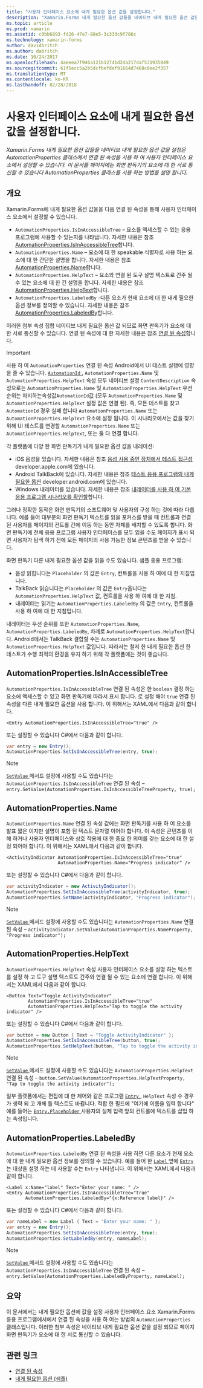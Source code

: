 ```yaml
---
title: "사용자 인터페이스 요소에 내게 필요한 옵션 값을 설정합니다."
description: "Xamarin.Forms 내게 필요한 옵션 값을을 네이티브 내게 필요한 옵션 값을 설정은 AutomationProperties 클래스에서 연결 된 속성을 사용 하 여 사용자 인터페이스 요소에서 설정할 수 있습니다. 이 문서를 페이지에는 화면 판독기의 요소에 대 한 서로 통신할 수 있습니다 AutomationProperties 클래스를 사용 하는 방법을 설명 합니다."
ms.topic: article
ms.prod: xamarin
ms.assetid: c0bb6893-fd26-47e7-88e5-3c333c9f786c
ms.technology: xamarin-forms
author: davidbritch
ms.author: dabritch
ms.date: 10/24/2017
ms.openlocfilehash: 4aeeea7f946a121b12741d2da217daf531935849
ms.sourcegitcommit: 61f5ecc5a2b5dcfbefdef91664d7460c0ee2f357
ms.translationtype: MT
ms.contentlocale: ko-KR
ms.lasthandoff: 02/28/2018
---
```

# <a name="setting-accessibility-values-on-user-interface-elements"></a>사용자 인터페이스 요소에 내게 필요한 옵션 값을 설정합니다.

_Xamarin.Forms 내게 필요한 옵션 값을을 네이티브 내게 필요한 옵션 값을 설정은 AutomationProperties 클래스에서 연결 된 속성을 사용 하 여 사용자 인터페이스 요소에서 설정할 수 있습니다. 이 문서를 페이지에는 화면 판독기의 요소에 대 한 서로 통신할 수 있습니다 AutomationProperties 클래스를 사용 하는 방법을 설명 합니다._

## <a name="overview"></a>개요

Xamarin.Forms에 내게 필요한 옵션 값을을 다음 연결 된 속성을 통해 사용자 인터페이스 요소에서 설정할 수 있습니다.

- `AutomationProperties.IsInAccessibleTree` – 요소를 액세스할 수 있는 응용 프로그램에 사용할 수 있는지를 나타냅니다. 자세한 내용은 참조 [AutomationProperties.IsInAccessibleTree](#isinaccessibletree)합니다.
- `AutomationProperties.Name` – 요소에 대 한 speakable 식별자로 사용 하는 요소에 대 한 간단한 설명을 합니다. 자세한 내용은 참조 [AutomationProperties.Name](#name)합니다.
- `AutomationProperties.HelpText` – 요소와 연결 된 도구 설명 텍스트로 간주 될 수 있는 요소에 대 한 긴 설명을 합니다. 자세한 내용은 참조 [AutomationProperties.HelpText](#helptext)합니다.
- `AutomationProperties.LabeledBy` -다른 요소가 현재 요소에 대 한 내게 필요한 옵션 정보를 정의할 수 있습니다. 자세한 내용은 참조 [AutomationProperties.LabeledBy](#labeledby)합니다.

이러한 첨부 속성 집합 네이티브 내게 필요한 옵션 값 되므로 화면 판독기가 요소에 대 한 서로 통신할 수 있습니다. 연결 된 속성에 대 한 자세한 내용은 참조 [연결 된 속성](~/xamarin-forms/xaml/attached-properties.md)합니다.

> [!IMPORTANT]
> 사용 하 여 `AutomationProperties` 연결 된 속성 Android에서 UI 테스트 실행에 영향을 줄 수 있습니다. [ `AutomationId` ](https://developer.xamarin.com/api/property/Xamarin.Forms.Element.AutomationId/), `AutomationProperties.Name` 및 `AutomationProperties.HelpText` 속성 모두 네이티브 설정 `ContentDescription` 속성으로는 `AutomationProperties.Name` 및 `AutomationProperties.HelpText` 우선 순위는 차지하는속성값`AutomationId`값 (모두 `AutomationProperties.Name` 및 `AutomationProperties.HelpText` 설정 값은 연결 된). 즉, 모든 테스트를 찾고 `AutomationId` 경우 실패 합니다 `AutomationProperties.Name` 또는 `AutomationProperties.HelpText` 요소에 설정 됩니다. 이 시나리오에서는 값을 찾기 위해 UI 테스트를 변경할 `AutomationProperties.Name` 또는 `AutomationProperties.HelpText`, 또는 둘 다 연결 합니다.

각 플랫폼에 다양 한 화면 판독기가 내게 필요한 옵션 값을 내레이션:

- iOS 음성을 있습니다. 자세한 내용은 참조 [음성 사용 중인 장치에서 테스트 접근성](https://developer.apple.com/library/content/technotes/TestingAccessibilityOfiOSApps/TestAccessibilityonYourDevicewithVoiceOver/TestAccessibilityonYourDevicewithVoiceOver.html) developer.apple.com에 있습니다.
- Android TalkBack에 있습니다. 자세한 내용은 참조 [테스트 응용 프로그램의 내게 필요한 옵션](https://developer.android.com/training/accessibility/testing.html#talkback) developer.android.com에 있습니다.
- Windows 내레이터를 있습니다. 자세한 내용은 참조 [내레이터를 사용 하 여 기본 응용 프로그램 시나리오를 확인할](/windows/uwp/accessibility/accessibility-testing#verify-main-app-scenarios-by-using-narrator/)합니다.

그러나 정확한 동작은 화면 판독기의 소프트웨어 및 사용자의 구성 하는 것에 따라 다릅니다. 예를 들어 대부분의 화면 판독기 텍스트를 읽을 포커스를 받을 때 컨트롤과 연결 된 사용자를 페이지의 컨트롤 간에 이동 하는 동안 자체를 배치할 수 있도록 합니다. 화면 판독기에 전체 응용 프로그램 사용자 인터페이스를 모두 읽을 수도 페이지가 표시 되 면 사용자가 탐색 하기 전에 모든 페이지의 사용 가능한 정보 콘텐츠를 받을 수 있습니다.

화면 판독기 다른 내게 필요한 옵션 값을 읽을 수도 있습니다. 샘플 응용 프로그램:

- 음성 읽힙니다는 `Placeholder` 의 값은 `Entry`, 컨트롤을 사용 하 여에 대 한 지침입니다.
- TalkBack 읽습니다는 `Placeholder` 의 값은 `Entry`옵니다는 `AutomationProperties.HelpText` 값, 컨트롤을 사용 하 여에 대 한 지침.
- 내레이터는 읽기는 `AutomationProperties.LabeledBy` 의 값은 `Entry`, 컨트롤을 사용 하 여에 대 한 지침입니다.

내레이터는 우선 순위를 또한 `AutomationProperties.Name`, `AutomationProperties.LabeledBy`, 차례로 `AutomationProperties.HelpText`합니다. Android에서는 TalkBack 결합할 수는 `AutomationProperties.Name` 및 `AutomationProperties.HelpText` 값입니다. 따라서는 철저 한 내게 필요한 옵션 한 테스트가 수행 최적의 환경을 유지 하기 위해 각 플랫폼에는 것이 좋습니다.

<a name="isinaccessibletree" />

## <a name="automationpropertiesisinaccessibletree"></a>AutomationProperties.IsInAccessibleTree

`AutomationProperties.IsInAccessibleTree` 연결 된 속성은 한 `boolean` 결정 하는 요소에 액세스할 수 있고 화면 판독기에 따라서 표시 합니다. 로 설정 해야 `true` 연결 된 속성을 다른 내게 필요한 옵션을 사용 합니다. 이 위해서는 XAML에서 다음과 같이 합니다.

```xaml
<Entry AutomationProperties.IsInAccessibleTree="true" />
```

또는 설정할 수 있습니다 C#에서 다음과 같이 합니다.

```csharp
var entry = new Entry();
AutomationProperties.SetIsInAccessibleTree(entry, true);
```

> [!NOTE]
> [ `SetValue` ](https://developer.xamarin.com/api/member/Xamarin.Forms.BindableObject.SetValue/p/Xamarin.Forms.BindableProperty/System.Object/) 메서드 설정에 사용할 수도 있습니다는 `AutomationProperties.IsInAccessibleTree` 연결 된 속성 – `entry.SetValue(AutomationProperties.IsInAccessibleTreeProperty, true);`

<a name="name" />

## <a name="automationpropertiesname"></a>AutomationProperties.Name

`AutomationProperties.Name` 연결 된 속성 값에는 화면 판독기를 사용 하 여 요소를 발표 짧은 이지만 설명이 포함 된 텍스트 문자열 이어야 합니다. 이 속성은 콘텐츠를 이해 하거나 사용자 인터페이스와 상호 작용에 대 한 중요 한 의미를 갖는 요소에 대 한 설정 되어야 합니다. 이 위해서는 XAML에서 다음과 같이 합니다.

```xaml
<ActivityIndicator AutomationProperties.IsInAccessibleTree="true"
                   AutomationProperties.Name="Progress indicator" />
```

또는 설정할 수 있습니다 C#에서 다음과 같이 합니다.

```csharp
var activityIndicator = new ActivityIndicator();
AutomationProperties.SetIsInAccessibleTree(activityIndicator, true);
AutomationProperties.SetName(activityIndicator, "Progress indicator");
```

> [!NOTE]
> [ `SetValue` ](https://developer.xamarin.com/api/member/Xamarin.Forms.BindableObject.SetValue/p/Xamarin.Forms.BindableProperty/System.Object/) 메서드 설정에 사용할 수도 있습니다는 `AutomationProperties.Name` 연결 된 속성 – `activityIndicator.SetValue(AutomationProperties.NameProperty, "Progress indicator");`

<a name="helptext" />

## <a name="automationpropertieshelptext"></a>AutomationProperties.HelpText

`AutomationProperties.HelpText` 속성 사용자 인터페이스 요소를 설명 하는 텍스트를 설정 하 고 도구 설명 텍스트도 간주와 연결 될 수 있는 요소에 연결 합니다. 이 위해서는 XAML에서 다음과 같이 합니다.

```xaml
<Button Text="Toggle ActivityIndicator"
        AutomationProperties.IsInAccessibleTree="true"
        AutomationProperties.HelpText="Tap to toggle the activity indicator" />
```

또는 설정할 수 있습니다 C#에서 다음과 같이 합니다.

```csharp
var button = new Button { Text = "Toggle ActivityIndicator" };
AutomationProperties.SetIsInAccessibleTree(button, true);
AutomationProperties.SetHelpText(button, "Tap to toggle the activity indicator");
```

> [!NOTE]
> [ `SetValue` ](https://developer.xamarin.com/api/member/Xamarin.Forms.BindableObject.SetValue/p/Xamarin.Forms.BindableProperty/System.Object/) 메서드 설정에 사용할 수도 있습니다는 `AutomationProperties.HelpText` 연결 된 속성 – `button.SetValue(AutomationProperties.HelpTextProperty, "Tap to toggle the activity indicator");`

일부 플랫폼에서는 편집에 대 한 제어와 같은 프로그램 [ `Entry` ](https://developer.xamarin.com/api/type/Xamarin.Forms.Entry/), `HelpText` 속성 수 경우가 생략 되 고 개체 틀 텍스트도 바뀝니다. 적합 한 필드에 "여기에 이름을 입력 합니다" 예를 들어는 [ `Entry.Placeholder` ](https://developer.xamarin.com/api/property/Xamarin.Forms.Entry.Placeholder/) 사용자의 실제 입력 앞의 컨트롤에 텍스트를 삽입 하는 속성입니다.

<a name="labeledby" />

## <a name="automationpropertieslabeledby"></a>AutomationProperties.LabeledBy

`AutomationProperties.LabeledBy` 연결 된 속성을 사용 하면 다른 요소가 현재 요소에 대 한 내게 필요한 옵션 정보를 정의할 수 있습니다. 예를 들어 한 [ `Label` ](https://developer.xamarin.com/api/type/Xamarin.Forms.Label/) 옆에 [ `Entry` ](https://developer.xamarin.com/api/type/Xamarin.Forms.Entry/) 는 대상을 설명 하는 데 사용할 수는 `Entry` 나타냅니다. 이 위해서는 XAML에서 다음과 같이 합니다.

```xaml
<Label x:Name="label" Text="Enter your name: " />
<Entry AutomationProperties.IsInAccessibleTree="true"
       AutomationProperties.LabeledBy="{x:Reference label}" />
```

또는 설정할 수 있습니다 C#에서 다음과 같이 합니다.

```csharp
var nameLabel = new Label { Text = "Enter your name: " };
var entry = new Entry();
AutomationProperties.SetIsInAccessibleTree(entry, true);
AutomationProperties.SetLabeledBy(entry, nameLabel);
```

> [!NOTE]
> [ `SetValue` ](https://developer.xamarin.com/api/member/Xamarin.Forms.BindableObject.SetValue/p/Xamarin.Forms.BindableProperty/System.Object/) 메서드 설정에 사용할 수도 있습니다는 `AutomationProperties.IsInAccessibleTree` 연결 된 속성 – `entry.SetValue(AutomationProperties.LabeledByProperty, nameLabel);`

## <a name="summary"></a>요약

이 문서에서는 내게 필요한 옵션에 값을 설정 사용자 인터페이스 요소 Xamarin.Forms 응용 프로그램에서에서 연결 된 속성을 사용 하 여는 방법의 `AutomationProperties` 클래스입니다. 이러한 첨부 속성은 네이티브 내게 필요한 옵션 값을 설정 되므로 페이지 화면 판독기가 요소에 대 한 서로 통신할 수 있습니다.


## <a name="related-links"></a>관련 링크

- [연결 된 속성](~/xamarin-forms/xaml/attached-properties.md)
- [내게 필요한 옵션 (샘플)](https://developer.xamarin.com/samples/xamarin-forms/UserInterface/Accessibility/)
